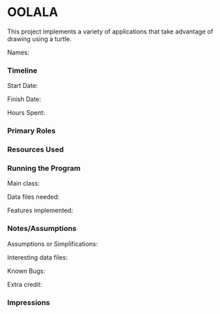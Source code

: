 OOLALA
====

This project implements a variety of applications that take advantage of drawing using a turtle.

Names:


### Timeline

Start Date: 

Finish Date: 

Hours Spent:

### Primary Roles


### Resources Used


### Running the Program

Main class:

Data files needed: 

Features implemented:



### Notes/Assumptions

Assumptions or Simplifications:

Interesting data files:

Known Bugs:

Extra credit:


### Impressions

